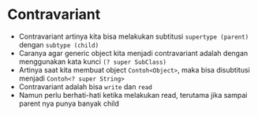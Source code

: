 # Contravariant

- Contravariant artinya kita bisa melakukan subtitusi `supertype (parent)` dengan `subtype (child)`
- Caranya agar generic object kita menjadi contravariant adalah dengan menggunakan kata kunci `(? super SubClass)`
- Artinya saat kita membuat object `Contoh<Object>`, maka bisa disubtitusi menjadi `Contoh<? super String>`
- Contravariant adalah bisa `write` dan `read`
- Namun perlu berhati-hati ketika melakukan read, terutama jika sampai parent nya punya banyak child